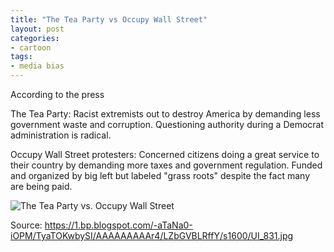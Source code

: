 ```yaml
---
title: "The Tea Party vs Occupy Wall Street"
layout: post
categories:
- cartoon
tags:
- media bias
---
```


According to the press

The Tea Party: Racist extremists out to destroy America by demanding less government waste and corruption. Questioning authority during a Democrat administration is radical.

Occupy Wall Street protesters: Concerned citizens doing a great service to their country by demanding more taxes and government regulation. Funded and organized by big left but labeled "grass roots" despite the fact many are being paid.

![The Tea Party vs. Occupy Wall Street](https://1.bp.blogspot.com/-aTaNa0-iOPM/TyaTOKwbySI/AAAAAAAAAr4/LZbGVBLRffY/s1600/UI_831.jpg)

Source: https://1.bp.blogspot.com/-aTaNa0-iOPM/TyaTOKwbySI/AAAAAAAAAr4/LZbGVBLRffY/s1600/UI_831.jpg
